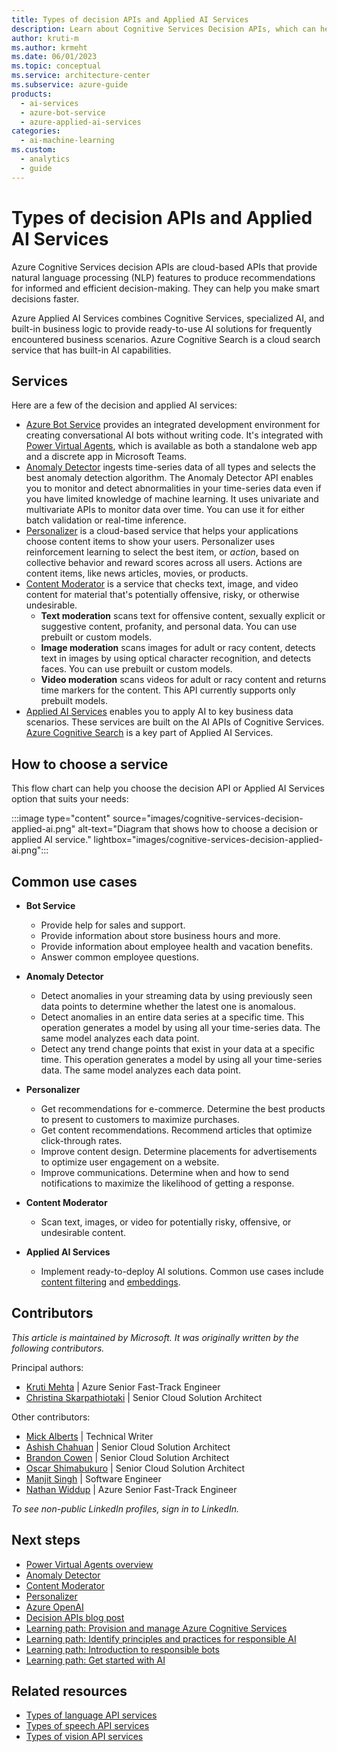 ```yaml
---
title: Types of decision APIs and Applied AI Services
description: Learn about Cognitive Services Decision APIs, which can help you make recommendations for decision-making, and Applied AI Services, which provides NLP features.
author: kruti-m
ms.author: krmeht
ms.date: 06/01/2023
ms.topic: conceptual
ms.service: architecture-center
ms.subservice: azure-guide
products:
  - ai-services
  - azure-bot-service
  - azure-applied-ai-services
categories: 
  - ai-machine-learning
ms.custom:
  - analytics
  - guide
---
```


# Types of decision APIs and Applied AI Services

Azure Cognitive Services decision APIs are cloud-based APIs that provide natural language processing (NLP) features to produce recommendations for informed and efficient decision-making. They can help you make smart decisions faster.

Azure Applied AI Services combines Cognitive Services, specialized AI, and built-in business logic to provide ready-to-use AI solutions for frequently encountered business scenarios. Azure Cognitive Search is a cloud search service that has built-in AI capabilities.

## Services

Here are a few of the decision and applied AI services:

- [Azure Bot Service](https://azure.microsoft.com/products/bot-services/) provides an integrated development environment for creating conversational AI bots without writing code. It's integrated with [Power Virtual Agents](https://powervirtualagents.microsoft.com/), which is available as both a standalone web app and a discrete app in Microsoft Teams.
- [Anomaly Detector](/azure/cognitive-services/anomaly-detector/overview) ingests time-series data of all types and selects the best anomaly detection algorithm. The Anomaly Detector API enables you to monitor and detect abnormalities in your time-series data even if you have limited knowledge of machine learning. It uses univariate and multivariate APIs to monitor data over time. You can use it for either batch validation or real-time inference.
- [Personalizer](https://azure.microsoft.com/products/cognitive-services/personalizer/) is a cloud-based service that helps your applications choose content items to show your users. Personalizer uses reinforcement learning to select the best item, or *action*, based on collective behavior and reward scores across all users. Actions are content items, like news articles, movies, or products.
- [Content Moderator](/azure/cognitive-services/content-moderator/) is a service that checks text, image, and video content for material that's potentially offensive, risky, or otherwise undesirable.
    - **Text moderation** scans text for offensive content, sexually explicit or suggestive content, profanity, and personal data. You can use prebuilt or custom models.
    - **Image moderation** scans images for adult or racy content, detects text in images by using optical character recognition, and detects faces. You can use prebuilt or custom models.
    - **Video moderation** scans videos for adult or racy content and returns time markers for the content. This API currently supports only prebuilt models.
- [Applied AI Services](/azure/applied-ai-services/what-are-applied-ai-services) enables you to apply AI to key business data scenarios. These services are built on the AI APIs of Cognitive Services. [Azure Cognitive Search](/azure/applied-ai-services/what-are-applied-ai-services#azure-cognitive-search) is a key part of Applied AI Services.

## How to choose a service

This flow chart can help you choose the decision API or Applied AI Services option that suits your needs:

:::image type="content" source="images/cognitive-services-decision-applied-ai.png" alt-text="Diagram that shows how to choose a decision or applied AI service." lightbox="images/cognitive-services-decision-applied-ai.png":::

## Common use cases

- **Bot Service**
    - Provide help for sales and support.
    - Provide information about store business hours and more.
    - Provide information about employee health and vacation benefits.
    - Answer common employee questions.
    
- **Anomaly Detector**
    - Detect anomalies in your streaming data by using previously seen data points to determine whether the latest one is anomalous.
    - Detect anomalies in an entire data series at a specific time. This operation generates a model by using all your time-series data. The same model analyzes each data point.
    - Detect any trend change points that exist in your data at a specific time. This operation generates a model by using all your time-series data. The same model analyzes each data point.

- **Personalizer**
    - Get recommendations for e-commerce. Determine the best products to present to customers to maximize purchases.
    - Get content recommendations. Recommend articles that optimize  click-through rates.
    - Improve content design. Determine placements for advertisements to optimize user engagement on a website.
    - Improve communications. Determine when and how to send notifications  to maximize the likelihood of getting a response.

- **Content Moderator**
  - Scan text, images, or video for potentially risky, offensive, or undesirable content.

- **Applied AI Services** 
   - Implement ready-to-deploy AI solutions. Common use cases include [content filtering](/azure/cognitive-services/openai/concepts/content-filter) and [embeddings](/azure/cognitive-services/openai/concepts/understand-embeddings).

## Contributors

*This article is maintained by Microsoft. It was originally written by the following contributors.*

Principal authors:

- [Kruti Mehta](https://www.linkedin.com/in/thekrutimehta) | Azure Senior Fast-Track Engineer
- [Christina Skarpathiotaki](https://www.linkedin.com/in/christinaskarpathiotaki/) | Senior Cloud Solution Architect

Other contributors:

- [Mick Alberts](https://www.linkedin.com/in/mick-alberts-a24a1414/) | Technical Writer 
- [Ashish Chahuan](https://www.linkedin.com/in/a69171115/) | Senior Cloud Solution Architect
- [Brandon Cowen](https://www.linkedin.com/in/brandon-cowen-1658211b/) | Senior Cloud Solution Architect
- [Oscar Shimabukuro](https://www.linkedin.com/in/oscarshk/) | Senior Cloud Solution Architect
- [Manjit Singh](https://www.linkedin.com/in/manjit-singh-0b922332) | Software Engineer
- [Nathan Widdup](https://www.linkedin.com/in/nwiddup) | Azure Senior Fast-Track Engineer

*To see non-public LinkedIn profiles, sign in to LinkedIn.*

## Next steps

- [Power Virtual Agents overview](/power-virtual-agents/fundamentals-what-is-power-virtual-agents)
- [Anomaly Detector](/azure/cognitive-services/anomaly-detector/)
- [Content Moderator](/azure/cognitive-services/content-moderator/)
- [Personalizer](/azure/cognitive-services/personalizer/what-is-personalizer)
- [Azure OpenAI](/azure/cognitive-services/openai/overview)
- [Decision APIs blog post](https://techcommunity.microsoft.com/t5/fasttrack-for-azure/azure-cognitive-services-decision-api-s-azure-ai-applied/ba-p/3520408)
- [Learning path: Provision and manage Azure Cognitive Services](/training/paths/provision-manage-azure-cognitive-services)
- [Learning path: Identify principles and practices for responsible AI](/training/paths/responsible-ai-business-principles/)
- [Learning path: Introduction to responsible bots](/training/modules/responsible-bots-introduction/)
- [Learning path: Get started with AI](/training/paths/get-started-with-artificial-intelligence-on-azure/)

## Related resources

- [Types of language API services](language-api.md)
- [Types of speech API services](speech-api.md)
- [Types of vision API services](vision-api.md)
